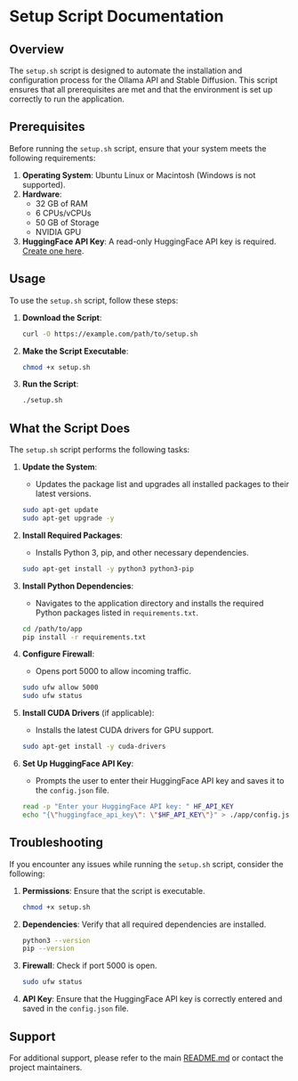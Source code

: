 # Setup Script Documentation

## Overview
The `setup.sh` script is designed to automate the installation and configuration process for the Ollama API and Stable Diffusion. This script ensures that all prerequisites are met and that the environment is set up correctly to run the application.

## Prerequisites
Before running the `setup.sh` script, ensure that your system meets the following requirements:
1. **Operating System**: Ubuntu Linux or Macintosh (Windows is not supported).
2. **Hardware**:
   - 32 GB of RAM
   - 6 CPUs/vCPUs
   - 50 GB of Storage
   - NVIDIA GPU
3. **HuggingFace API Key**: A read-only HuggingFace API key is required. [Create one here](https://huggingface.co/docs/hub/security-tokens).

## Usage
To use the `setup.sh` script, follow these steps:

1. **Download the Script**:
   ```sh
   curl -O https://example.com/path/to/setup.sh
   ```

2. **Make the Script Executable**:
   ```sh
   chmod +x setup.sh
   ```

3. **Run the Script**:
   ```sh
   ./setup.sh
   ```

## What the Script Does
The `setup.sh` script performs the following tasks:

1. **Update the System**:
   - Updates the package list and upgrades all installed packages to their latest versions.
   ```sh
   sudo apt-get update
   sudo apt-get upgrade -y
   ```

2. **Install Required Packages**:
   - Installs Python 3, pip, and other necessary dependencies.
   ```sh
   sudo apt-get install -y python3 python3-pip
   ```

3. **Install Python Dependencies**:
   - Navigates to the application directory and installs the required Python packages listed in `requirements.txt`.
   ```sh
   cd /path/to/app
   pip install -r requirements.txt
   ```

4. **Configure Firewall**:
   - Opens port 5000 to allow incoming traffic.
   ```sh
   sudo ufw allow 5000
   sudo ufw status
   ```

5. **Install CUDA Drivers** (if applicable):
   - Installs the latest CUDA drivers for GPU support.
   ```sh
   sudo apt-get install -y cuda-drivers
   ```

6. **Set Up HuggingFace API Key**:
   - Prompts the user to enter their HuggingFace API key and saves it to the `config.json` file.
   ```sh
   read -p "Enter your HuggingFace API key: " HF_API_KEY
   echo "{\"huggingface_api_key\": \"$HF_API_KEY\"}" > ./app/config.json
   ```

## Troubleshooting
If you encounter any issues while running the `setup.sh` script, consider the following:

1. **Permissions**: Ensure that the script is executable.
   ```sh
   chmod +x setup.sh
   ```

2. **Dependencies**: Verify that all required dependencies are installed.
   ```sh
   python3 --version
   pip --version
   ```

3. **Firewall**: Check if port 5000 is open.
   ```sh
   sudo ufw status
   ```

4. **API Key**: Ensure that the HuggingFace API key is correctly entered and saved in the `config.json` file.

## Support
For additional support, please refer to the main [README.md](../README.md) or contact the project maintainers.
